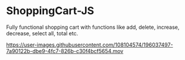 # ShoppingCart-JS
 Fully functional shopping cart with functions like add, delete, increase, decrease, select all, total etc.


https://user-images.githubusercontent.com/108104574/196037497-7a90122b-dbe9-4fc7-826b-c30f4bcf5654.mov

